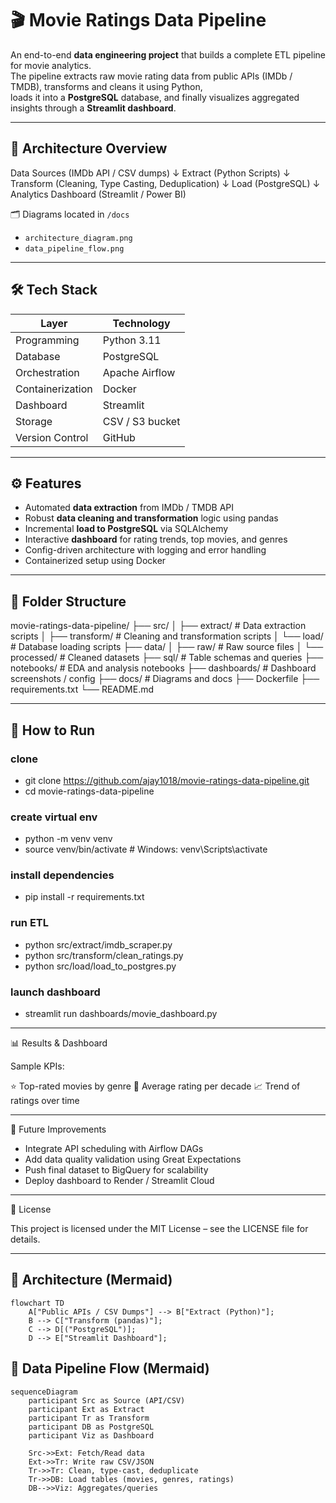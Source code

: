 # 🎬 Movie Ratings Data Pipeline

An end-to-end **data engineering project** that builds a complete ETL pipeline for movie analytics.  
The pipeline extracts raw movie rating data from public APIs (IMDb / TMDB), transforms and cleans it using Python,  
loads it into a **PostgreSQL** database, and finally visualizes aggregated insights through a **Streamlit dashboard**.

---

## 🧱 Architecture Overview

Data Sources (IMDb API / CSV dumps)
↓
Extract (Python Scripts)
↓
Transform (Cleaning, Type Casting, Deduplication)
↓
Load (PostgreSQL)
↓
Analytics Dashboard (Streamlit / Power BI)


🗂️ Diagrams located in `/docs`  
- `architecture_diagram.png`  
- `data_pipeline_flow.png`

---

## 🛠️ Tech Stack

| Layer | Technology |
|-------|-------------|
| Programming | Python 3.11 |
| Database | PostgreSQL |
| Orchestration | Apache Airflow |
| Containerization | Docker |
| Dashboard | Streamlit |
| Storage | CSV / S3 bucket |
| Version Control | GitHub |

---

## ⚙️ Features

- Automated **data extraction** from IMDb / TMDB API  
- Robust **data cleaning and transformation** logic using pandas  
- Incremental **load to PostgreSQL** via SQLAlchemy  
- Interactive **dashboard** for rating trends, top movies, and genres  
- Config-driven architecture with logging and error handling  
- Containerized setup using Docker  

---

## 📂 Folder Structure

movie-ratings-data-pipeline/
├── src/
│ ├── extract/ # Data extraction scripts
│ ├── transform/ # Cleaning and transformation scripts
│ └── load/ # Database loading scripts
├── data/
│ ├── raw/ # Raw source files
│ └── processed/ # Cleaned datasets
├── sql/ # Table schemas and queries
├── notebooks/ # EDA and analysis notebooks
├── dashboards/ # Dashboard screenshots / config
├── docs/ # Diagrams and docs
├── Dockerfile
├── requirements.txt
└── README.md

---

## 🚀 How to Run

### clone
- git clone https://github.com/ajay1018/movie-ratings-data-pipeline.git
- cd movie-ratings-data-pipeline

### create virtual env
- python -m venv venv
- source venv/bin/activate   # Windows: venv\Scripts\activate

### install dependencies
- pip install -r requirements.txt

### run ETL
- python src/extract/imdb_scraper.py
- python src/transform/clean_ratings.py
- python src/load/load_to_postgres.py

### launch dashboard
- streamlit run dashboards/movie_dashboard.py

---

📊 Results & Dashboard

Sample KPIs:

⭐ Top-rated movies by genre
🎯 Average rating per decade
📈 Trend of ratings over time

---

🔮 Future Improvements

- Integrate API scheduling with Airflow DAGs
- Add data quality validation using Great Expectations
- Push final dataset to BigQuery for scalability
- Deploy dashboard to Render / Streamlit Cloud

---

🧾 License

This project is licensed under the MIT License – see the LICENSE file for details.

---

## 🧱 Architecture (Mermaid)

```mermaid
flowchart TD
    A["Public APIs / CSV Dumps"] --> B["Extract (Python)"];
    B --> C["Transform (pandas)"];
    C --> D[("PostgreSQL")];
    D --> E["Streamlit Dashboard"];
```

## 🔁 Data Pipeline Flow (Mermaid)

```mermaid
sequenceDiagram
    participant Src as Source (API/CSV)
    participant Ext as Extract
    participant Tr as Transform
    participant DB as PostgreSQL
    participant Viz as Dashboard

    Src->>Ext: Fetch/Read data
    Ext->>Tr: Write raw CSV/JSON
    Tr->>Tr: Clean, type-cast, deduplicate
    Tr->>DB: Load tables (movies, genres, ratings)
    DB-->>Viz: Aggregates/queries
```
